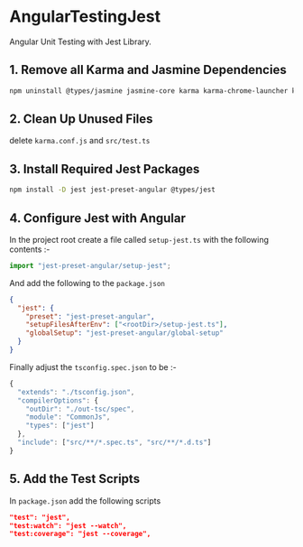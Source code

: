 # AngularTestingJest

Angular Unit Testing with Jest Library.

## 1. Remove all Karma and Jasmine Dependencies

```bash
npm uninstall @types/jasmine jasmine-core karma karma-chrome-launcher karma-coverage karma-jasmine karma-jasmine-html-reporter
```

## 2. Clean Up Unused Files

delete `karma.conf.js` and `src/test.ts`

## 3. Install Required Jest Packages

```bash
npm install -D jest jest-preset-angular @types/jest
```

## 4. Configure Jest with Angular

In the project root create a file called `setup-jest.ts` with the following contents :-

```ts
import "jest-preset-angular/setup-jest";
```

And add the following to the `package.json`

```json
{
  "jest": {
    "preset": "jest-preset-angular",
    "setupFilesAfterEnv": ["<rootDir>/setup-jest.ts"],
    "globalSetup": "jest-preset-angular/global-setup"
  }
}
```

Finally adjust the `tsconfig.spec.json` to be :-

```ts
{
  "extends": "./tsconfig.json",
  "compilerOptions": {
    "outDir": "./out-tsc/spec",
    "module": "CommonJs",
    "types": ["jest"]
  },
  "include": ["src/**/*.spec.ts", "src/**/*.d.ts"]
}
```

## 5. Add the Test Scripts

In `package.json` add the following scripts

```json
"test": "jest",
"test:watch": "jest --watch",
"test:coverage": "jest --coverage",
```
